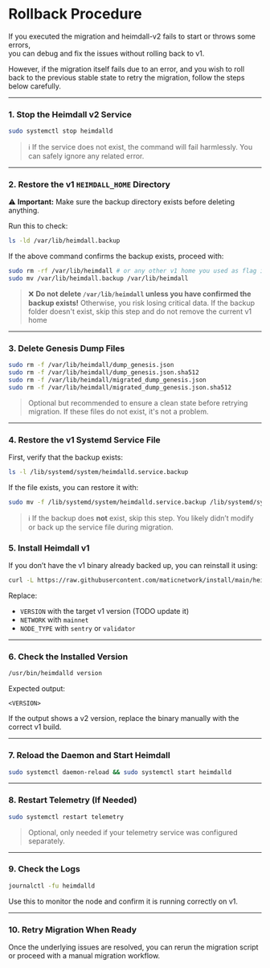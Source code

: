 # Rollback Procedure

If you executed the migration and heimdall-v2 fails to start or throws some errors,  
you can debug and fix the issues without rolling back to v1.

However, if the migration itself fails due to an error,
and you wish to roll back to the previous stable state to retry the migration, follow the steps below carefully.

---

### 1. Stop the Heimdall v2 Service

```bash
sudo systemctl stop heimdalld
````

> ℹ️ If the service does not exist, the command will fail harmlessly. You can safely ignore any related error.

---

### 2. Restore the v1 `HEIMDALL_HOME` Directory

⚠️ **Important:** Make sure the backup directory exists before deleting anything.

Run this to check:

```bash
ls -ld /var/lib/heimdall.backup
```

If the above command confirms the backup exists, proceed with:

```bash
sudo rm -rf /var/lib/heimdall # or any other v1 home you used as flag in the script (`--heimdall-v1-home`)
sudo mv /var/lib/heimdall.backup /var/lib/heimdall
```

> ❌ **Do not delete `/var/lib/heimdall` unless you have confirmed the backup exists!**
> Otherwise, you risk losing critical data.
> If the backup folder doesn't exist, skip this step and do not remove the current v1 home

---

### 3. Delete Genesis Dump Files

```bash
sudo rm -f /var/lib/heimdall/dump_genesis.json
sudo rm -f /var/lib/heimdall/dump_genesis.json.sha512
sudo rm -f /var/lib/heimdall/migrated_dump_genesis.json
sudo rm -f /var/lib/heimdall/migrated_dump_genesis.json.sha512
```

> Optional but recommended to ensure a clean state before retrying migration.
> If these files do not exist, it's not a problem.
---

### 4. Restore the v1 Systemd Service File

First, verify that the backup exists:

```bash
ls -l /lib/systemd/system/heimdalld.service.backup
```

If the file exists, you can restore it with:

```bash
sudo mv -f /lib/systemd/system/heimdalld.service.backup /lib/systemd/system/heimdalld.service
```

> ℹ️ If the backup does **not** exist, skip this step.
> You likely didn’t modify or back up the service file during migration.

### 5. Install Heimdall v1

If you don’t have the v1 binary already backed up, you can reinstall it using:

```bash
curl -L https://raw.githubusercontent.com/maticnetwork/install/main/heimdall.sh | bash -s -- <VERSION> <NETWORK> <NODE_TYPE>
```

Replace:

* `VERSION` with the target v1 version (TODO update it)
* `NETWORK` with `mainnet`
* `NODE_TYPE` with `sentry` or `validator`

---

### 6. Check the Installed Version

```bash
/usr/bin/heimdalld version
```

Expected output:

```
<VERSION>
```

If the output shows a v2 version, replace the binary manually with the correct v1 build.

---

### 7. Reload the Daemon and Start Heimdall

```bash
sudo systemctl daemon-reload && sudo systemctl start heimdalld
```

---

### 8. Restart Telemetry (If Needed)

```bash
sudo systemctl restart telemetry
```

> Optional, only needed if your telemetry service was configured separately.

---

### 9. Check the Logs

```bash
journalctl -fu heimdalld
```

Use this to monitor the node and confirm it is running correctly on v1.

---

### 10. Retry Migration When Ready

Once the underlying issues are resolved, you can rerun the migration script or proceed with a manual migration workflow.

